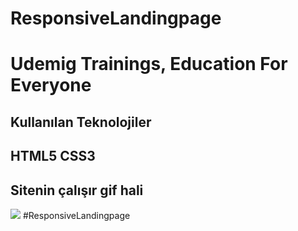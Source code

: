 <h1> ResponsiveLandingpage </h1>

# Udemig Trainings, Education For Everyone

<h2> Kullanılan Teknolojiler <h2>

HTML5 CSS3

<h2> Sitenin çalışır gif hali </h2>

![](Ekran.gif) #ResponsiveLandingpage